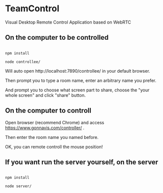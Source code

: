 # TeamControl

Visual Desktop Remote Control Application based on WebRTC


## On the computer to be controlled

```

npm install

node controllee/

```
Will auto open http://localhost:7890/controllee/ in your default browser.

Then prompt you to type a room name, enter an arbitrary name you prefer.

And prompt you to choose what screen part to share, choose the "your whole screen" and click "share" button.

## On the computer to controll

Open browser (recommend Chrome) and access https://www.gonnavis.com/controller/ .

Then enter the room name you named before.

OK, you can remote controll the mouse position!



## If you want run the server yourself, on the server

```

npm install

node server/

```
